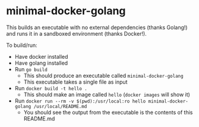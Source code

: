 minimal-docker-golang
=====================

This builds an executable with no external dependencies (thanks Golang!) and runs 
it in a sandboxed environment (thanks Docker!). 

To build/run:

- Have docker installed
- Have golang installed
- Run `go build`
  - This should produce an executable called `minimal-docker-golang`
  - This executable takes a single file as input
- Run `docker build -t hello .`
  - This should make an image called `hello` (`docker images` will show it)
- Run `docker run --rm -v $(pwd):/usr/local:ro hello minimal-docker-golang /usr/local/README.md`
  - You should see the output from the executable is the contents of this README.md
  

